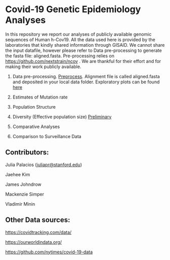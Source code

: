 # Covid-19 Genetic Epidemiology Analyses

In this repository we report our analyses of publicly available genomic sequences of Human h-Cov19. All the data used here is provided by the laboratories that kindly shared information through GISAID. We cannot share the input datafile, however please refer to Data pre-processing to generate the fasta file: aligned.fasta. Pre-processing relies on https://github.com/nextstrain/ncov . We are thankful for their effort and for making their work publicly available.


1. Data pre-processing. [Preprocess](https://github.com/JuliaPalacios/Covid19_Analyses/blob/master/alignment/alignment.md). Alignment file is called aligned.fasta and deposited in your local data folder. Exploratory plots can be found [here](https://github.com/JuliaPalacios/Covid19_Analyses/blob/master/Rcode/Initial_analysis.Rmd)





2. Estimates of Mutation rate




3. Population Structure





4. Diversity (Effective population size) [Preliminary](https://github.com/JuliaPalacios/Covid19_Analyses/blob/master/phylodynamic/Phylodynamic_Analyses1.pdf)




5. Comparative Analyses



6. Comparison to Surveillance Data


## Contributors:

Julia Palacios (juliapr@stanford.edu)

Jaehee Kim 

James Johndrow

Mackenzie Simper

Vladimir Minin

## Other Data sources:
https://covidtracking.com/data/ 

https://ourworldindata.org/

https://github.com/nytimes/covid-19-data

